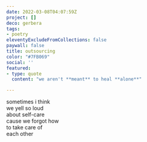 ```yaml
---
date: 2022-03-08T04:07:59Z
project: []
deco: gerbera
tags:
- poetry
eleventyExcludeFromCollections: false
paywall: false
title: outsourcing
color: "#7FB069"
social: ''
featured:
- type: quote
  content: "we aren't **meant** to heal **alone**"

---
```

sometimes i think  
we yell so loud  
about self-care  
cause we forgot how  
to take care of  
each other